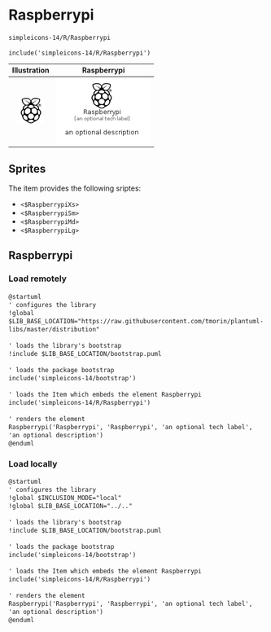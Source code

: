 # Raspberrypi


```text
simpleicons-14/R/Raspberrypi
```

```text
include('simpleicons-14/R/Raspberrypi')
```



| Illustration | Raspberrypi |
| :---: | :---: |
| ![illustration for Illustration](../../simpleicons-14/R/Raspberrypi.png) | ![illustration for Raspberrypi](../../simpleicons-14/R/Raspberrypi.Local.png) |



## Sprites
The item provides the following sriptes:

- `<$RaspberrypiXs>`
- `<$RaspberrypiSm>`
- `<$RaspberrypiMd>`
- `<$RaspberrypiLg>`





## Raspberrypi

### Load remotely
```plantuml
@startuml
' configures the library
!global $LIB_BASE_LOCATION="https://raw.githubusercontent.com/tmorin/plantuml-libs/master/distribution"

' loads the library's bootstrap
!include $LIB_BASE_LOCATION/bootstrap.puml

' loads the package bootstrap
include('simpleicons-14/bootstrap')

' loads the Item which embeds the element Raspberrypi
include('simpleicons-14/R/Raspberrypi')

' renders the element
Raspberrypi('Raspberrypi', 'Raspberrypi', 'an optional tech label', 'an optional description')
@enduml
```

### Load locally
```plantuml
@startuml
' configures the library
!global $INCLUSION_MODE="local"
!global $LIB_BASE_LOCATION="../.."

' loads the library's bootstrap
!include $LIB_BASE_LOCATION/bootstrap.puml

' loads the package bootstrap
include('simpleicons-14/bootstrap')

' loads the Item which embeds the element Raspberrypi
include('simpleicons-14/R/Raspberrypi')

' renders the element
Raspberrypi('Raspberrypi', 'Raspberrypi', 'an optional tech label', 'an optional description')
@enduml
```

